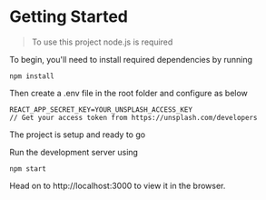 # Getting Started

> To use this project node.js is required

To begin, you'll need to install required dependencies by running

`npm install`

Then create a .env file in the root folder and configure as below

```
REACT_APP_SECRET_KEY=YOUR_UNSPLASH_ACCESS_KEY
// Get your access token from https://unsplash.com/developers
```

The project is setup and ready to go

Run the development server using

`npm start`

Head on to http://localhost:3000 to view it in the browser.
